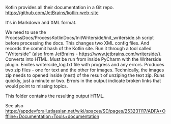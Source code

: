 Kotlin provides all their documentation in a Git repo. https://github.com/JetBrains/kotlin-web-site

It's in Markdown and XML format.

We need to use the ProcessDocs/ProcessKotlinDocs/InitWriterside/init_writerside.sh script before processing the docs. This changes two XML config files. And records the commit hash of the Kotlin site.
Run it through a tool called "Writerside" (also from JetBrains - https://www.jetbrains.com/writerside/). Converts into HTML.
Must be run from inside PyCharm with the Writerside plugin. Emites writerside_log.txt file with progress and any errors.
Produces two zip files - one for text and the other for images. Technically, the images zip needs to opened inside (nest) of the result of unziping the text zip.
Runs quickly, just a minute or two.
Errors in the output indicate broken links that would point to missing topics.


This folder contains the resulting output HTML.

See also https://appdevforall.atlassian.net/wiki/spaces/SD/pages/253231117/ADFA+Offline+Documentation+Tools+documentation
